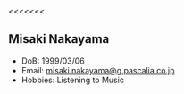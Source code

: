 <<<<<<< 
## Misaki Nakayama
- DoB: 1999/03/06
- Email: misaki.nakayama@g.pascalia.co.jp
- Hobbies: Listening to Music

>>>>>>> 

